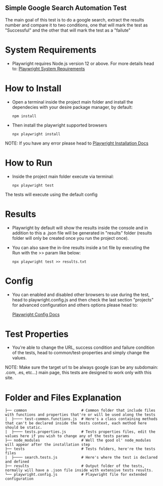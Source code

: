 ## Simple Google Search Automation Test

The main goal of this test is to do a google search, extract the results number and compare it to two conditions, one that will mark the test as "Successful" and the other that will mark the test as a "failute"

# System Requirements

- Playwright requires Node.js version 12 or above. For more details head to: 
[Playwright System Requirements](https://playwright.dev/docs/library#system-requirements)

# How to Install

- Open a terminal inside the project main folder and install the dependecies with your desire package manager, by default:

    ```
    npm install
    ```
- Then install the playwright supported browsers
    ```
    npx playwright install
    ```
NOTE: If you have any error please head to [Playwright Installation Docs](https://playwright.dev/docs/intro#installation) 

# How to Run

- Inside the project main folder execute via terminal: 
    ```
    npx playwright test
    ```

The tests will execute using the default config

# Results

- Playwright by default will show the results inside the console and in addition to this a .json file will be generated in "results" folder (results folder will only be created once you run the project once).

- You can also save the in-line results inside a txt file by executing the Run with the >> param like below:

    ```
    npx playwright test >> results.txt
    ```

# Config

- You can enabled and disabled other browsers to use during the test, head to playwright.config.js and then check the last section "projects" for advanced configuration and others options please head to:

    [Playwright Config Docs](https://playwright.dev/docs/test-configuration)

# Test Properties

- You're able to change the URL, success condition and failure condition of the tests, head to common/test-properties and simply change the values.

NOTE: Make sure the target url to be always google (can be any subdomain: .com, .es, etc...) main page, this tests are designed to work only with this site.

# Folder and Files Explanation

    ├── common                         # Common folder that include files with functions and properties that're or will be used along the tests
    |  ├──── test-common.functions.js  # Here's a class containing methods that can't be declared inside the tests context, each method here should be static.
    |  ├──── tests.properties.js       # Tests properties files, edit the values here if you wish to change any of the tests params            
    ├── node_modules                   # Well the good ol' node_modules will appear after the installation step
    ├── tests                          # Tests folders, here're the tests files
    |  ├──── search.tests.js           # Here's where the test is declared and defined
    ├── results                        # Output folder of the tests, normally will have a .json file inside with extensive tests results.
    └── playwright.config.js           # Playwright file for extended configuration

